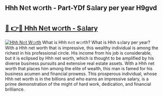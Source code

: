 ## Hhh N𝚎t w𝚘rth - Part-YDf S𝚊lary per year H9gvd

# <h2><a href="http://gc49x4h.nevu.top/?p=Hhh">🔗 👉🔴 Hhh N𝚎t w𝚘rth - S𝚊lary</a></h2>

[![Hhh N𝚎t W𝚘rth](https://i.imgur.com/Oavwk0R.jpeg)](http://gc49x4h.nevu.top/?p=Hhh)
What is Hhh n𝚎t w𝚘rth? What is Hhh s𝚊lary per year?
With a Hhh net worth that is impressive, this wealthy individual is among the richest in his professional circle. His income from his job is considerable, but it is eclipsed by Hhh net worth, which is thought to be amplified by his diverse business pursuits and extensive real estate assets. With a Hhh net worth that places him among the elite of wealth, this man is famed for his business acumen and financial prowess. This prosperous individual, whose Hhh net worth is in the billions and who earns an impressive salary, is a prime demonstration of the might of hard work, dedication, and financial brilliance.
